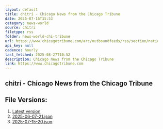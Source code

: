 ```yaml
---
layout: default
title: chitri - Chicago News from the Chicago Tribune
date: 2025-07-16T15:53
category: news-world
source: chitri
filetype: rss
folder: news-world-chi-tribune
url: https://www.chicagotribune.com/arc/outboundfeeds/rss/section/nation-world/&sort=display_date:desc
api_key: null
cadence: hourly
last_fetched: 2025-08-27T10:52
description: Chicago News from the Chicago Tribune
link: https://www.chicagotribune.com
---
```


## chitri - Chicago News from the Chicago Tribune

<div id="data-chart"></div>
<div id="data-table"></div>
<script>
document.addEventListener('DOMContentLoaded', function(){
  document.getElementById('data-table').textContent = 'This source isn't supported for tables yet.';
});
</script>

## File Versions:
1. [Latest version](./latest.json)
2. [2025-06-07-21.json](./2025-06-07-21.json)
3. [2025-07-15-20.json](./2025-07-15-20.json)
